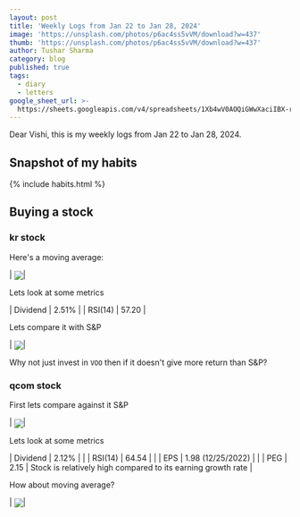 ```yaml
---
layout: post
title: 'Weekly Logs from Jan 22 to Jan 28, 2024'
image: 'https://unsplash.com/photos/p6ac4ss5vVM/download?w=437'
thumb: 'https://unsplash.com/photos/p6ac4ss5vVM/download?w=437'
author: Tushar Sharma
category: blog
published: true
tags:
  - diary
  - letters
google_sheet_url: >-
  https://sheets.googleapis.com/v4/spreadsheets/1Xb4wV0AOQiGWwXaciIBX-rkFebzg8DlAcRcClshyAnA/values/Habits!A39:T50?alt=json&key=AIzaSyCgYRKf_apK3TUSYGO9WhQ5dN-ukY4H0gw
---
```


Dear Vishi, this is my weekly logs from Jan 22 to Jan 28, 2024.<!-- truncate_here -->

## Snapshot of my habits

{% include habits.html %}

## Buying a stock

### kr stock

Here's a moving average:

| <img align="center"  loading="lazy" src="https://cdn-images-1.medium.com/v2/resize:fit:2600/1*M1UGwLJI9jGDBe2sPLEVDg.jpeg"  />|

Lets look at some metrics 

| Dividend | 2.51% |
| RSI(14)  | 57.20 |

Lets compare it with S&P

| <img align="center"  loading="lazy" src="https://cdn-images-1.medium.com/v2/resize:fit:2600/1*rVffMBPU9g7ulr_twMgvEQ.jpeg"  />|

Why not just invest in `VOO` then if it doesn't give more return than S&P? 

### qcom stock

First lets compare against it S&P

| <img align="center"  loading="lazy" src="https://cdn-images-1.medium.com/v2/resize:fit:2600/1*OFayJNLyJcnZjJuCVOJPww.jpeg"  />|

Lets look at some metrics 

| Dividend | 2.12% | |
| RSI(14)  | 64.54 | |
| EPS      | 1.98 (12/25/2022) | |
| PEG      | 2.15  | Stock is relatively high compared to its earning growth rate |

How about moving average?

| <img align="center"  loading="lazy" src="https://cdn-images-1.medium.com/v2/resize:fit:2600/1*ZMOXhYKFc4FOQyp8JXEhbQ.jpeg"  />|
